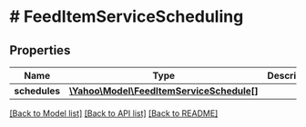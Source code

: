 # # FeedItemServiceScheduling

## Properties

Name | Type | Description | Notes
------------ | ------------- | ------------- | -------------
**schedules** | [**\Yahoo\Model\FeedItemServiceSchedule[]**](FeedItemServiceSchedule.md) |  | [optional] 

[[Back to Model list]](../../README.md#documentation-for-models) [[Back to API list]](../../README.md#documentation-for-api-endpoints) [[Back to README]](../../README.md)


